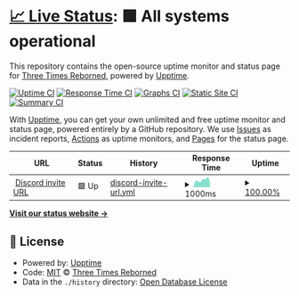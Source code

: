 # [📈 Live Status](https://uptime.ttr3.eu): <!--live status--> **🟩 All systems operational**

This repository contains the open-source uptime monitor and status page for [Three Times Reborned](https://ttr3.eu), powered by [Upptime](https://github.com/upptime/upptime).

[![Uptime CI](https://github.com/Three-Times-Reborned/Discord-URL-status/workflows/Uptime%20CI/badge.svg)](https://github.com/Three-Times-Reborned/Discord-URL-status/actions?query=workflow%3A%22Uptime+CI%22)
[![Response Time CI](https://github.com/Three-Times-Reborned/Discord-URL-status/workflows/Response%20Time%20CI/badge.svg)](https://github.com/Three-Times-Reborned/Discord-URL-status/actions?query=workflow%3A%22Response+Time+CI%22)
[![Graphs CI](https://github.com/Three-Times-Reborned/Discord-URL-status/workflows/Graphs%20CI/badge.svg)](https://github.com/Three-Times-Reborned/Discord-URL-status/actions?query=workflow%3A%22Graphs+CI%22)
[![Static Site CI](https://github.com/Three-Times-Reborned/Discord-URL-status/workflows/Static%20Site%20CI/badge.svg)](https://github.com/Three-Times-Reborned/Discord-URL-status/actions?query=workflow%3A%22Static+Site+CI%22)
[![Summary CI](https://github.com/Three-Times-Reborned/Discord-URL-status/workflows/Summary%20CI/badge.svg)](https://github.com/Three-Times-Reborned/Discord-URL-status/actions?query=workflow%3A%22Summary+CI%22)

With [Upptime](https://upptime.js.org), you can get your own unlimited and free uptime monitor and status page, powered entirely by a GitHub repository. We use [Issues](https://github.com/Three-Times-Reborned/Discord-URL-status/issues) as incident reports, [Actions](https://github.com/Three-Times-Reborned/Discord-URL-status/actions) as uptime monitors, and [Pages](https://uptime.ttr3.eu) for the status page.

<!--start: status pages-->
<!-- This summary is generated by Upptime (https://github.com/upptime/upptime) -->
<!-- Do not edit this manually, your changes will be overwritten -->
<!-- prettier-ignore -->
| URL | Status | History | Response Time | Uptime |
| --- | ------ | ------- | ------------- | ------ |
| <img alt="" src="https://icons.duckduckgo.com/ip3/dc.ttr3.eu.ico" height="13"> [Discord invite URL](https://dc.ttr3.eu) | 🟩 Up | [discord-invite-url.yml](https://github.com/Three-Times-Reborned/Discord-Invite-URL-status/commits/HEAD/history/discord-invite-url.yml) | <details><summary><img alt="Response time graph" src="./graphs/discord-invite-url/response-time-week.png" height="20"> 1000ms</summary><br><a href="https://uptime.ttr3.eu/history/discord-invite-url"><img alt="Response time 1014" src="https://img.shields.io/endpoint?url=https%3A%2F%2Fraw.githubusercontent.com%2FThree-Times-Reborned%2FDiscord-Invite-URL-status%2FHEAD%2Fapi%2Fdiscord-invite-url%2Fresponse-time.json"></a><br><a href="https://uptime.ttr3.eu/history/discord-invite-url"><img alt="24-hour response time 1109" src="https://img.shields.io/endpoint?url=https%3A%2F%2Fraw.githubusercontent.com%2FThree-Times-Reborned%2FDiscord-Invite-URL-status%2FHEAD%2Fapi%2Fdiscord-invite-url%2Fresponse-time-day.json"></a><br><a href="https://uptime.ttr3.eu/history/discord-invite-url"><img alt="7-day response time 1000" src="https://img.shields.io/endpoint?url=https%3A%2F%2Fraw.githubusercontent.com%2FThree-Times-Reborned%2FDiscord-Invite-URL-status%2FHEAD%2Fapi%2Fdiscord-invite-url%2Fresponse-time-week.json"></a><br><a href="https://uptime.ttr3.eu/history/discord-invite-url"><img alt="30-day response time 1030" src="https://img.shields.io/endpoint?url=https%3A%2F%2Fraw.githubusercontent.com%2FThree-Times-Reborned%2FDiscord-Invite-URL-status%2FHEAD%2Fapi%2Fdiscord-invite-url%2Fresponse-time-month.json"></a><br><a href="https://uptime.ttr3.eu/history/discord-invite-url"><img alt="1-year response time 1014" src="https://img.shields.io/endpoint?url=https%3A%2F%2Fraw.githubusercontent.com%2FThree-Times-Reborned%2FDiscord-Invite-URL-status%2FHEAD%2Fapi%2Fdiscord-invite-url%2Fresponse-time-year.json"></a></details> | <details><summary><a href="https://uptime.ttr3.eu/history/discord-invite-url">100.00%</a></summary><a href="https://uptime.ttr3.eu/history/discord-invite-url"><img alt="All-time uptime 100.00%" src="https://img.shields.io/endpoint?url=https%3A%2F%2Fraw.githubusercontent.com%2FThree-Times-Reborned%2FDiscord-Invite-URL-status%2FHEAD%2Fapi%2Fdiscord-invite-url%2Fuptime.json"></a><br><a href="https://uptime.ttr3.eu/history/discord-invite-url"><img alt="24-hour uptime 100.00%" src="https://img.shields.io/endpoint?url=https%3A%2F%2Fraw.githubusercontent.com%2FThree-Times-Reborned%2FDiscord-Invite-URL-status%2FHEAD%2Fapi%2Fdiscord-invite-url%2Fuptime-day.json"></a><br><a href="https://uptime.ttr3.eu/history/discord-invite-url"><img alt="7-day uptime 100.00%" src="https://img.shields.io/endpoint?url=https%3A%2F%2Fraw.githubusercontent.com%2FThree-Times-Reborned%2FDiscord-Invite-URL-status%2FHEAD%2Fapi%2Fdiscord-invite-url%2Fuptime-week.json"></a><br><a href="https://uptime.ttr3.eu/history/discord-invite-url"><img alt="30-day uptime 100.00%" src="https://img.shields.io/endpoint?url=https%3A%2F%2Fraw.githubusercontent.com%2FThree-Times-Reborned%2FDiscord-Invite-URL-status%2FHEAD%2Fapi%2Fdiscord-invite-url%2Fuptime-month.json"></a><br><a href="https://uptime.ttr3.eu/history/discord-invite-url"><img alt="1-year uptime 100.00%" src="https://img.shields.io/endpoint?url=https%3A%2F%2Fraw.githubusercontent.com%2FThree-Times-Reborned%2FDiscord-Invite-URL-status%2FHEAD%2Fapi%2Fdiscord-invite-url%2Fuptime-year.json"></a></details>

<!--end: status pages-->

[**Visit our status website →**](https://uptime.ttr3.eu)

## 📄 License

- Powered by: [Upptime](https://github.com/upptime/upptime)
- Code: [MIT](./LICENSE) © [Three Times Reborned](https://ttr3.eu)
- Data in the `./history` directory: [Open Database License](https://opendatacommons.org/licenses/odbl/1-0/)
